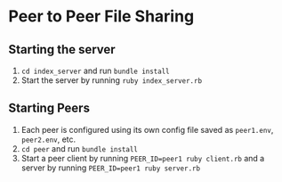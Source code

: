 # Peer to Peer File Sharing

## Starting the server

1. `cd index_server` and run `bundle install`
2. Start the server by running `ruby index_server.rb`

## Starting Peers

1. Each peer is configured using its own config file saved as `peer1.env`, `peer2.env`, etc.
2. `cd peer` and run `bundle install`
3. Start a peer client by running `PEER_ID=peer1 ruby client.rb` and a server by running `PEER_ID=peer1 ruby server.rb`
